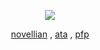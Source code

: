 <div align="center"> 
<p align="center"> </p> 

![](https://komarev.com/ghpvc/?username=novellian&color=060304&style=plastic&label=life,_fantastic++++&abbreviated=trueb5415c)

[novellian](https://rentry.co/novellian) , [ata](https://Euphoria.atabook.org/) , [pfp](https://www.instagram.com/p/DHdnqSERy0I/?igsh=MTBqbG80dnA5ZXVlZw==) 

